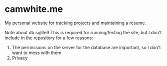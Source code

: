 # camwhite.me
My personal website for tracking projects and maintaining a resume.

Note about db.sqlite3
This is required for running/testing the site, but I don't include in the repository for a few reasons:
1. The permissions on the server for the database are important, so I don't want to mess with them
2. Privacy
